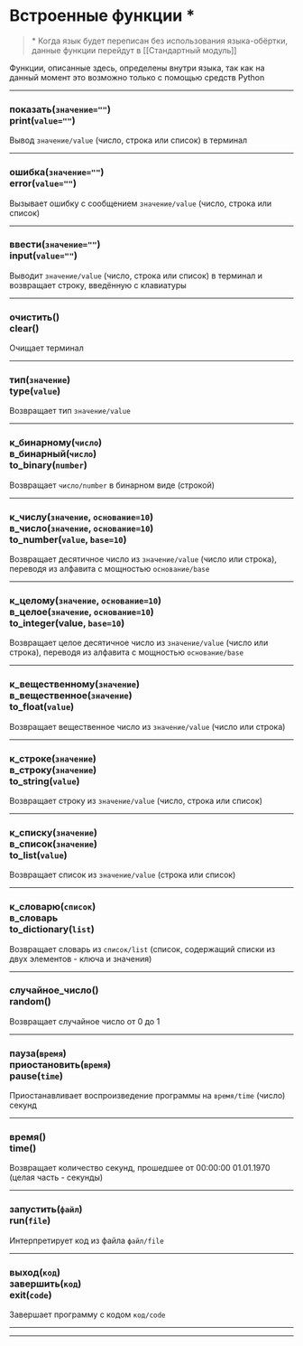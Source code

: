 # Встроенные функции \*

> \* Когда язык будет переписан без использования языка-обёртки, данные функции перейдут в [[Стандартный модуль]]

Функции, описанные здесь, определены внутри языка, так как на данный момент это возможно только с помощью средств Python

---

### показать(`значение=""`) <br /> print(`value=""`)

Вывод `значение/value` (число, строка или список) в терминал

---

### ошибка(`значение=""`) <br /> error(`value=""`)

Вызывает ошибку с сообщением `значение/value` (число, строка или список)

---

### ввести(`значение=""`) <br /> input(`value=""`)

Выводит `значение/value` (число, строка или список) в терминал и возвращает строку, введённую с клавиатуры

---

### очистить() <br /> clear()

Очищает терминал

---

### тип(`значение`) <br /> type(`value`)

Возвращает тип `значение/value`

---

### к_бинарному(`число`) <br /> в_бинарный(`число`) <br /> to_binary(`number`)

Возвращает `число/number` в бинарном виде (строкой)

---

### к_числу(`значение`, `основание=10`) <br /> в_число(`значение`, `основание=10`) <br /> to_number(`value`, `base=10`)

Возвращает десятичное число из `значение/value` (число или строка), переводя из алфавита с мощностью `основание/base`

---

### к_целому(`значение`, `основание=10`) <br /> в_целое(`значение`, `основание=10`) <br /> to_integer(value, `base=10`)

Возвращает целое десятичное число из `значение/value` (число или строка), переводя из алфавита с мощностью `основание/base`

---

### к_вещественному(`значение`) <br /> в_вещественное(`значение`) <br /> to_float(`value`)

Возвращает вещественное число из `значение/value` (число или строка)

---

### к_строке(`значение`) <br /> в_строку(`значение`) <br /> to_string(`value`)

Возвращает строку из `значение/value` (число, строка или список)

---

### к_списку(`значение`) <br /> в_список(`значение`) <br /> to_list(`value`)

Возвращает список из `значение/value` (строка или список)

---

### к_словарю(`список`) <br /> в_словарь <br />to_dictionary(`list`)

Возвращает словарь из `список/list` (список, содержащий списки из двух элементов - ключа и значения)

---

### случайное_число() <br /> random()

Возвращает случайное число от 0 до 1

---

### пауза(`время`) <br /> приостановить(`время`) <br /> pause(`time`)

Приостанавливает воспроизведение программы на `время/time` (число) секунд

---

### время() <br /> time()

Возвращает количество секунд, прошедшее от 00:00:00 01.01.1970 (целая часть - секунды)

---

### запустить(`файл`) <br /> run(`file`)

Интерпретирует код из файла `файл/file`

---

### выход(`код`) <br /> завершить(`код`) <br /> exit(`code`)

Завершает программу с кодом `код/code`

---
---
